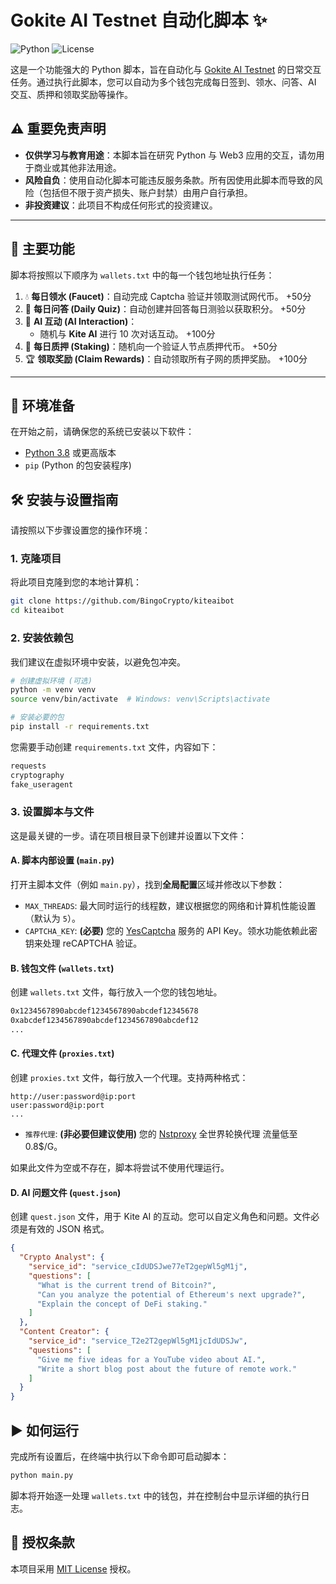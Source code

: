 # Gokite AI Testnet 自动化脚本 ✨

![Python](https://img.shields.io/badge/Python-3.8%2B-blue?logo=python)
![License](https://img.shields.io/badge/License-MIT-green)

这是一个功能强大的 Python 脚本，旨在自动化与 [Gokite AI Testnet](https://testnet.gokite.ai/) 的日常交互任务。通过执行此脚本，您可以自动为多个钱包完成每日签到、领水、问答、AI 交互、质押和领取奖励等操作。

## ⚠️ 重要免责声明

* **仅供学习与教育用途**：本脚本旨在研究 Python 与 Web3 应用的交互，请勿用于商业或其他非法用途。
* **风险自负**：使用自动化脚本可能违反服务条款。所有因使用此脚本而导致的风险（包括但不限于资产损失、账户封禁）由用户自行承担。
* **非投资建议**：此项目不构成任何形式的投资建议。

---

## 🚀 主要功能

脚本将按照以下顺序为 `wallets.txt` 中的每一个钱包地址执行任务：

1.  💧 **每日领水 (Faucet)**：自动完成 Captcha 验证并领取测试网代币。 +50分
2.  🧠 **每日问答 (Daily Quiz)**：自动创建并回答每日测验以获取积分。 +50分
3.  🤖 **AI 互动 (AI Interaction)**：
    * 随机与 **Kite AI** 进行 10 次对话互动。 +100分
4.  🥩 **每日质押 (Staking)**：随机向一个验证人节点质押代币。 +50分
5.  🏆 **领取奖励 (Claim Rewards)**：自动领取所有子网的质押奖励。 +100分

---

## 🔧 环境准备

在开始之前，请确保您的系统已安装以下软件：

* [Python 3.8](https://www.python.org/downloads/) 或更高版本
* `pip` (Python 的包安装程序)

## 🛠️ 安装与设置指南

请按照以下步骤设置您的操作环境：

### 1. 克隆项目

将此项目克隆到您的本地计算机：
```bash
git clone https://github.com/BingoCrypto/kiteaibot
cd kiteaibot
```

### 2. 安装依赖包

我们建议在虚拟环境中安装，以避免包冲突。
```bash
# 创建虚拟环境 (可选)
python -m venv venv
source venv/bin/activate  # Windows: venv\Scripts\activate

# 安装必要的包
pip install -r requirements.txt
```

您需要手动创建 `requirements.txt` 文件，内容如下：
```txt
requests
cryptography
fake_useragent
```

### 3. 设置脚本与文件

这是最关键的一步。请在项目根目录下创建并设置以下文件：

#### A. 脚本内部设置 (`main.py`)

打开主脚本文件（例如 `main.py`），找到**全局配置**区域并修改以下参数：

* `MAX_THREADS`: 最大同时运行的线程数，建议根据您的网络和计算机性能设置（默认为 `5`）。
* `CAPTCHA_KEY`: **(必要)** 您的 [YesCaptcha](https://yescaptcha.com/i/iVXk4u) 服务的 API Key。领水功能依赖此密钥来处理 reCAPTCHA 验证。

#### B. 钱包文件 (`wallets.txt`)

创建 `wallets.txt` 文件，每行放入一个您的钱包地址。
```txt
0x1234567890abcdef1234567890abcdef12345678
0xabcdef1234567890abcdef1234567890abcdef12
...
```

#### C. 代理文件 (`proxies.txt`)

创建 `proxies.txt` 文件，每行放入一个代理。支持两种格式：
```
http://user:password@ip:port
user:password@ip:port
...
```
* `推荐代理`: **(非必要但建议使用)** 您的 [Nstproxy](https://app.nstproxy.com/register?i=O5qx52) 全世界轮换代理 流量低至0.8$/G。

如果此文件为空或不存在，脚本将尝试不使用代理运行。

#### D. AI 问题文件 (`quest.json`)

创建 `quest.json` 文件，用于 Kite AI 的互动。您可以自定义角色和问题。文件必须是有效的 JSON 格式。
```json
{
  "Crypto Analyst": {
    "service_id": "service_cIdUDSJwe77eT2gepWl5gM1j",
    "questions": [
      "What is the current trend of Bitcoin?",
      "Can you analyze the potential of Ethereum's next upgrade?",
      "Explain the concept of DeFi staking."
    ]
  },
  "Content Creator": {
    "service_id": "service_T2e2T2gepWl5gM1jcIdUDSJw",
    "questions": [
      "Give me five ideas for a YouTube video about AI.",
      "Write a short blog post about the future of remote work."
    ]
  }
}
```

## ▶️ 如何运行

完成所有设置后，在终端中执行以下命令即可启动脚本：

```bash
python main.py
```

脚本将开始逐一处理 `wallets.txt` 中的钱包，并在控制台中显示详细的执行日志。

## 📜 授权条款

本项目采用 [MIT License](LICENSE) 授权。